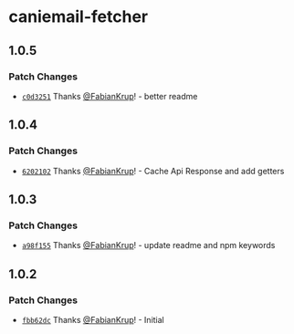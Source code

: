 # caniemail-fetcher

## 1.0.5

### Patch Changes

- [`c0d3251`](https://github.com/FabianKrup/caniemail-fetcher/commit/c0d32510c630d0b2f37ab59e99c11698d7411d97) Thanks [@FabianKrup](https://github.com/FabianKrup)! - better readme

## 1.0.4

### Patch Changes

- [`6202102`](https://github.com/FabianKrup/caniemail-fetcher/commit/62021029be128300144ed3d91faceb29715f0f10) Thanks [@FabianKrup](https://github.com/FabianKrup)! - Cache Api Response and add getters

## 1.0.3

### Patch Changes

- [`a98f155`](https://github.com/FabianKrup/caniemail-fetcher/commit/a98f155a7c6d58046118184ccb532ffef1e632a7) Thanks [@FabianKrup](https://github.com/FabianKrup)! - update readme and npm keywords

## 1.0.2

### Patch Changes

- [`fbb62dc`](https://github.com/FabianKrup/caniemail-fetcher/commit/fbb62dcd011765e2522b82387b8f49f43ea02217) Thanks [@FabianKrup](https://github.com/FabianKrup)! - Initial
